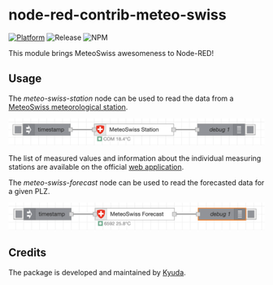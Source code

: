 # node-red-contrib-meteo-swiss

[![Platform](https://img.shields.io/badge/platform-Node--RED-red)](https://nodered.org)
![Release](https://img.shields.io/npm/v/@kyuda/node-red-contrib-meteo-swiss.svg)
![NPM](https://img.shields.io/npm/dm/@kyuda/node-red-contrib-meteo-swiss.svg)

This module brings MeteoSwiss awesomeness to Node-RED!

## Usage

The *meteo-swiss-station* node can be used to read the data from a [MeteoSwiss meteorological station](https://www.meteoswiss.admin.ch/weather/measurement-values-and-satellite-images/measurement-values-at-meteorological-stations.html).

![Node 1](/packages/node-red-contrib-meteo-swiss/docs/node-1.png)

The list of measured values and information about the individual measuring stations are available on the official [web application](https://www.meteoswiss.admin.ch/services-and-publications/applications/measurement-values-and-measuring-networks.html#param=messnetz-automatisch&table=false).

The *meteo-swiss-forecast* node can be used to read the forecasted data for a given PLZ.

![Node 1](/packages/node-red-contrib-meteo-swiss/docs/node-2.png)

## Credits

The package is developed and maintained by [Kyuda](https://www.kyuda.io/).
